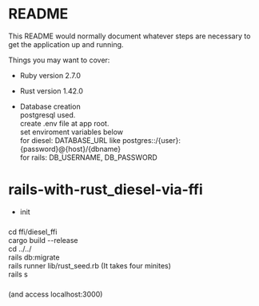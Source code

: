 # README

This README would normally document whatever steps are necessary to get the
application up and running.

Things you may want to cover:

* Ruby version
2.7.0

* Rust version
1.42.0

* Database creation  
postgresql used.  
create .env file at app root.  
set enviroment variables below  
  for diesel: DATABASE_URL like postgres::/{user}:{password}@{host}/{dbname}  
  for rails: DB_USERNAME, DB_PASSWORD  

# rails-with-rust_diesel-via-ffi
* init  
###
cd ffi/diesel_ffi  
cargo build --release  
cd ../../  
rails db:migrate  
rails runner lib/rust_seed.rb (It takes four minites)  
rails s  
###
(and access localhost:3000)
